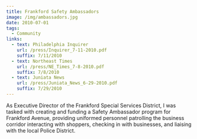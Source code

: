 ```yaml
---
title: Frankford Safety Ambassadors
image: /img/ambassadors.jpg
date: 2010-07-01
tags:
  - Community
links:
  - text: Philadelphia Inquirer
    url: /press/Inquirer_7-11-2010.pdf
    suffix: 7/11/2010
  - text: Northeast Times
    url: /press/NE_Times_7-8-2010.pdf
    suffix: 7/8/2010
  - text: Juniata News
    url: /press/Juniata_News_6-29-2010.pdf
    suffix: 7/29/2010
---
```

As Executive Director of the Frankford Special Services District, I was tasked with creating and funding a Safety Ambassador program for Frankford Avenue, providing uniformed personnel patrolling the business corridor interacting with shoppers, checking in with businesses, and liaising with the local Police District.
